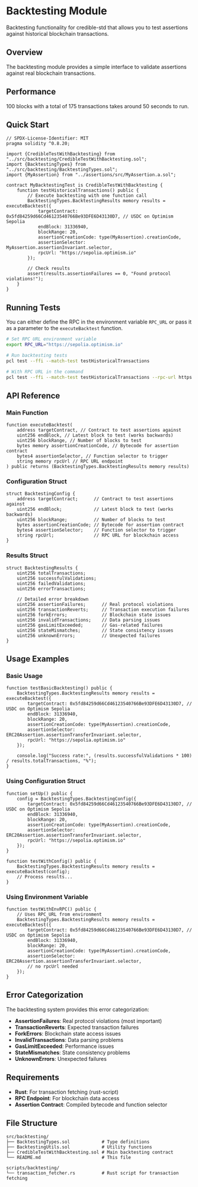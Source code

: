 # Backtesting Module

Backtesting functionality for credible-std that allows you to test assertions against historical blockchain transactions.

## Overview

The backtesting module provides a simple interface to validate assertions against real blockchain transactions.

## Performance

100 blocks with a total of 175 transactions takes around 50 seconds to run.

## Quick Start

```solidity
// SPDX-License-Identifier: MIT
pragma solidity ^0.8.20;

import {CredibleTestWithBacktesting} from "../src/backtesting/CredibleTestWithBacktesting.sol";
import {BacktestingTypes} from "../src/backtesting/BacktestingTypes.sol";
import {MyAssertion} from "../assertions/src/MyAssertion.a.sol";

contract MyBacktestingTest is CredibleTestWithBacktesting {
    function testHistoricalTransactions() public {
        // Execute backtesting with one function call
        BacktestingTypes.BacktestingResults memory results = executeBacktest({
            targetContract: 0x5fd84259d66Cd46123540766Be93DFE6D43130D7, // USDC on Optimism Sepolia
            endBlock: 31336940,
            blockRange: 20,
            assertionCreationCode: type(MyAssertion).creationCode,
            assertionSelector: MyAssertion.assertionInvariant.selector,
            rpcUrl: "https://sepolia.optimism.io"
        });

        // Check results
        assert(results.assertionFailures == 0, "Found protocol violations!");
    }
}
```

## Running Tests

You can either define the RPC in the environment variable `RPC_URL` or pass it as a parameter to the `executeBacktest` function.

```bash
# Set RPC URL environment variable
export RPC_URL="https://sepolia.optimism.io"

# Run backtesting tests
pcl test --ffi --match-test testHistoricalTransactions

# With RPC URL in the command
pcl test --ffi --match-test testHistoricalTransactions --rpc-url https://sepolia.optimism.io
```

## API Reference

### Main Function

```solidity
function executeBacktest(
    address targetContract, // Contract to test assertions against
    uint256 endBlock, // Latest block to test (works backwards)
    uint256 blockRange, // Number of blocks to test
    bytes memory assertionCreationCode, // Bytecode for assertion contract
    bytes4 assertionSelector, // Function selector to trigger
    string memory rpcUrl // RPC URL endpoint
) public returns (BacktestingTypes.BacktestingResults memory results)
```

### Configuration Struct

```solidity
struct BacktestingConfig {
    address targetContract;      // Contract to test assertions against
    uint256 endBlock;            // Latest block to test (works backwards)
    uint256 blockRange;          // Number of blocks to test
    bytes assertionCreationCode; // Bytecode for assertion contract
    bytes4 assertionSelector;    // Function selector to trigger
    string rpcUrl;               // RPC URL for blockchain access
}
```

### Results Struct

```solidity
struct BacktestingResults {
    uint256 totalTransactions;
    uint256 successfulValidations;
    uint256 failedValidations;
    uint256 errorTransactions;
    
    // Detailed error breakdown
    uint256 assertionFailures;      // Real protocol violations
    uint256 transactionReverts;     // Transaction execution failures
    uint256 forkErrors;             // Blockchain state issues
    uint256 invalidTransactions;    // Data parsing issues
    uint256 gasLimitExceeded;       // Gas-related failures
    uint256 stateMismatches;        // State consistency issues
    uint256 unknownErrors;          // Unexpected failures
}
```

## Usage Examples

### Basic Usage

```solidity
function testBasicBacktesting() public {
    BacktestingTypes.BacktestingResults memory results = executeBacktest({
        targetContract: 0x5fd84259d66Cd46123540766Be93DFE6D43130D7, // USDC on Optimism Sepolia
        endBlock: 31336940,
        blockRange: 20,
        assertionCreationCode: type(MyAssertion).creationCode,
        assertionSelector: ERC20Assertion.assertionTransferInvariant.selector,
        rpcUrl: "https://sepolia.optimism.io"
    });

    console.log("Success rate:", (results.successfulValidations * 100) / results.totalTransactions, "%");
}
```

### Using Configuration Struct

```solidity
function setUp() public {
    config = BacktestingTypes.BacktestingConfig({
        targetContract: 0x5fd84259d66Cd46123540766Be93DFE6D43130D7, // USDC on Optimism Sepolia
        endBlock: 31336940,
        blockRange: 20,
        assertionCreationCode: type(MyAssertion).creationCode,
        assertionSelector: ERC20Assertion.assertionTransferInvariant.selector,
        rpcUrl: "https://sepolia.optimism.io"
    });
}

function testWithConfig() public {
    BacktestingTypes.BacktestingResults memory results = executeBacktest(config);
    // Process results...
}
```

### Using Environment Variable

```solidity
function testWithEnvRPC() public {
    // Uses RPC_URL from environment
    BacktestingTypes.BacktestingResults memory results = executeBacktest({
        targetContract: 0x5fd84259d66Cd46123540766Be93DFE6D43130D7, // USDC on Optimism Sepolia 
        endBlock: 31336940,
        blockRange: 20,
        assertionCreationCode: type(MyAssertion).creationCode,
        assertionSelector: ERC20Assertion.assertionTransferInvariant.selector,
        // no rpcUrl needed
    });
}
```

## Error Categorization

The backtesting system provides this error categorization:

- **AssertionFailures**: Real protocol violations (most important)
- **TransactionReverts**: Expected transaction failures
- **ForkErrors**: Blockchain state access issues
- **InvalidTransactions**: Data parsing problems
- **GasLimitExceeded**: Performance issues
- **StateMismatches**: State consistency problems
- **UnknownErrors**: Unexpected failures

## Requirements

- **Rust**: For transaction fetching (rust-script)
- **RPC Endpoint**: For blockchain data access
- **Assertion Contract**: Compiled bytecode and function selector

## File Structure

```
src/backtesting/
├── BacktestingTypes.sol            # Type definitions
├── BacktestingUtils.sol            # Utility functions
├── CredibleTestWithBacktesting.sol # Main backtesting contract
└── README.md                       # This file

scripts/backtesting/
└── transaction_fetcher.rs          # Rust script for transaction fetching
```
